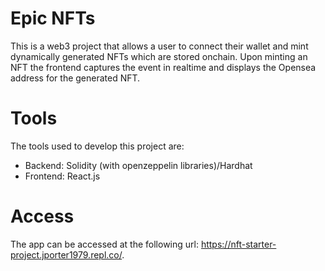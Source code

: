 # Epic NFTs
This is a web3 project that allows a user to connect their wallet and mint dynamically generated NFTs which are stored onchain. Upon minting an NFT
the frontend captures the event in realtime and displays the Opensea address for the generated NFT. 

# Tools
The tools used to develop this project are:
- Backend: Solidity (with openzeppelin libraries)/Hardhat
- Frontend: React.js

# Access
The app can be accessed at the following url: https://nft-starter-project.jporter1979.repl.co/. 

